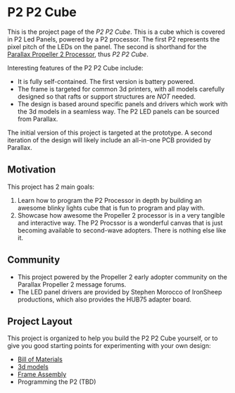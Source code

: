 # P2 P2 Cube

This is the project page of the _P2 P2 Cube_. This is a cube which is covered in P2 Led Panels, powered by a P2 processor. The first P2 represents the pixel pitch of the LEDs on the panel. The second is shorthand for the [Parallax Propeller 2 Processor](https://www.parallax.com/propeller-2/), thus _P2 P2 Cube_.

Interesting features of the P2 P2 Cube include:
- It is fully self-contained. The first version is battery powered.  
- The frame is targeted for common 3d printers, with all models carefully designed so that rafts or support structures are *NOT* needed.
- The design is based around specific panels and drivers which work with the 3d models in a seamless way. The P2 LED panels can be sourced from Parallax.

The initial version of this project is targeted at the prototype. A second iteration of the design will likely include an all-in-one PCB provided by Parallax.

## Motivation

This project has 2 main goals:
1) Learn how to program the P2 Processor in depth by building an awesome blinky lights cube that is fun to program and play with.
2) Showcase how awesome the Propeller 2 processor is in a very tangible and interactive way. The P2 Procssor is a wonderful canvas that is just becoming available to second-wave adopters. There is nothing else like it.

## Community

- This project powered by the Propeller 2 early adopter community on the Parallax Propeller 2 message forums.
- The LED panel drivers are provided by Stephen Morocco of IronSheep productions, which also provides the HUB75 adapter board.

## Project Layout

This project is organized to help you build the P2 P2 Cube yourself, or to give you good starting points for experimenting with your own design:

- [Bill of Materials](bill_of_materials.md)
- [3d models](3d_models/README.md)
- [Frame Assembly](3d_models/assembly.md)
- Programming the P2 (TBD)
